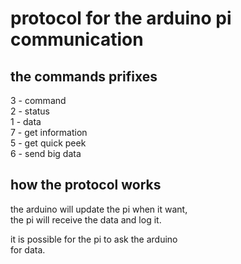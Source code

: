 # protocol for the arduino pi communication

## the commands prifixes

3 - command  
2 - status  
1 - data  
7 - get information  
5 - get quick peek  
6 - send big data

## how the protocol works
the arduino will update the pi when it want,  
the pi will receive the data and log it.

it is possible for the pi to ask the arduino  
for data.